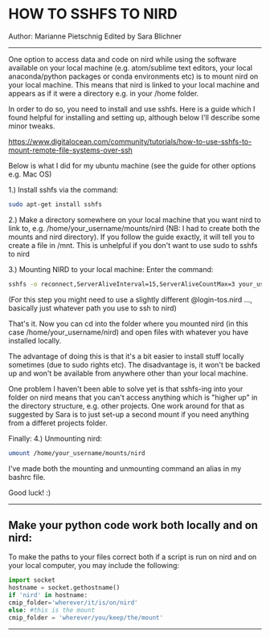 # HOW TO SSHFS TO NIRD

Author: Marianne Pietschnig 
Edited by Sara Blichner

---------------------------

One option to access data and code on nird while using the software available on your local machine (e.g. atom/sublime text editors, your local anaconda/python packages or conda environments etc) is to mount nird on your local machine. This means that nird is linked to your local machine and appears as if it were a directory e.g. in your /home folder. 

In order to do so, you need to install and use sshfs. 
Here is a guide which I found helpful for installing and setting up, although below I'll describe some minor tweaks. 

https://www.digitalocean.com/community/tutorials/how-to-use-sshfs-to-mount-remote-file-systems-over-ssh

Below is what I did for my ubuntu machine (see the guide for other options e.g. Mac OS) 

1.) Install sshfs via the command: 
```bash
sudo apt-get install sshfs
```

2.) Make a directory somewhere on your local machine that you want nird to link to, e.g. /home/your_username/mounts/nird (NB: I had to create both the mounts and nird directory). If you follow the guide exactly, it will tell you to create a file in /mnt. This is unhelpful if you don't want to use sudo to sshfs to nird

3.) Mounting NIRD to your local machine: 
Enter the command: 
```bash
sshfs -o reconnect,ServerAliveInterval=15,ServerAliveCountMax=3 your_username@login-tos.nird.sigma2.no:/projects/path-to-your-folder /home/your_username/mounts/nird"
```

(For this step you might need to use a slightly different @login-tos.nird ..., basically just whatever path you use to ssh to nird)


That's it. Now you can cd into the folder where you mounted nird (in this case /home/your_username/nird) and open files with whatever you have installed locally. 

The advantage of doing this is that it's a bit easier to install stuff locally sometimes (due to sudo rights etc). The disadvantage is, it won't be backed up and won't be available from anywhere other than your local machine.

One problem I haven't been able to solve yet is that sshfs-ing into your folder on nird means that you can't access anything which is "higher up" in the directory structure, e.g. other projects. One work around for that as suggested by Sara is to just set-up a second mount if you need anything from a differet projects folder. 

Finally: 
4.) Unmounting nird: 
```bash
umount /home/your_username/mounts/nird
```
I've made both the mounting and unmounting command an alias in my bashrc file. 

Good luck! :) 

---------------------------------------------------

## Make your python code work both locally and on nird:
To make the paths to your files correct both if a script is run on nird and on your local computer, you may include the following:

```python
import socket
hostname = socket.gethostname()
if 'nird' in hostname:
cmip_folder='wherever/it/is/on/nird'
else: #this is the mount
cmip_folder = 'wherever/you/keep/the/mount'
```
---------------------------------------------------
